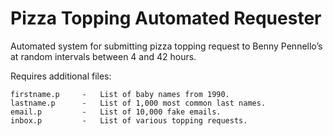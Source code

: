# Pizza Topping Automated Requester
Automated system for submitting pizza topping request to Benny Pennello’s at random intervals between 4 and 42 hours.



Requires additional files:

<pre><code>firstname.p     -   List of baby names from 1990.
lastname.p      -   List of 1,000 most common last names.
email.p         -   List of 10,000 fake emails.
inbox.p         -   List of various topping requests.</code></pre>
